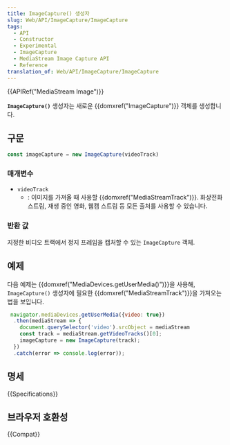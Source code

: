 ```yaml
---
title: ImageCapture() 생성자
slug: Web/API/ImageCapture/ImageCapture
tags:
  - API
  - Constructor
  - Experimental
  - ImageCapture
  - MediaStream Image Capture API
  - Reference
translation_of: Web/API/ImageCapture/ImageCapture
---
```

{{APIRef("MediaStream Image")}}

**`ImageCapture()`** 생성자는 새로운 {{domxref("ImageCapture")}} 객체를 생성합니다.

## 구문

```js
const imageCapture = new ImageCapture(videoTrack)
```

### 매개변수

- `videoTrack`
  - : 이미지를 가져올 때 사용할 {{domxref("MediaStreamTrack")}}. 화상전화 스트림, 재생 중인 영화, 웹캠 스트림 등 모든 출처를 사용할 수 있습니다.

### 반환 값

지정한 비디오 트랙에서 정지 프레임을 캡처할 수 있는 `ImageCapture` 객체.

## 예제

다음 예제는 {{domxref("MediaDevices.getUserMedia()")}}을 사용해, `ImageCapture()` 생성자에 필요한 {{domxref("MediaStreamTrack")}}을 가져오는 법을 보입니다.

```js
 navigator.mediaDevices.getUserMedia({video: true})
  .then(mediaStream => {
    document.querySelector('video').srcObject = mediaStream
    const track = mediaStream.getVideoTracks()[0];
    imageCapture = new ImageCapture(track);
  })
  .catch(error => console.log(error));
```

## 명세

{{Specifications}}

## 브라우저 호환성

{{Compat}}
